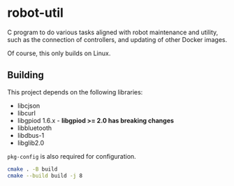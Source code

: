 # robot-util

C program to do various tasks aligned with robot maintenance and utility, such as the connection of
controllers, and updating of other Docker images.

Of course, this only builds on Linux.

## Building

This project depends on the following libraries:
- libcjson
- libcurl
- libgpiod 1.6.x - **libgpiod >= 2.0 has breaking changes**
- libbluetooth
- libdbus-1
- libglib2.0

`pkg-config` is also required for configuration.

```bash
cmake . -B build
cmake --build build -j 8
```
